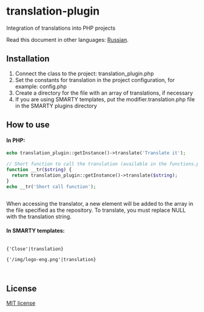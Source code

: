 # translation-plugin
Integration of translations into PHP projects

Read this document in other languages: [Russian](README-ru.md).

## Installation

1. Connect the class to the project: translation_plugin.php
2. Set the constants for translation in the project configuration, for example: config.php
3. Create a directory for the file with an array of translations, if necessary
4. If you are using SMARTY templates, put the modifier.translation.php file in the SMARTY plugins directory

## How to use

#### In PHP:

```php
echo translation_plugin::getInstance()->translate('Translate it');

// Short function to call the translation (available in the functions.php file)
function __tr($string) {
  return translation_plugin::getInstance()->translate($string);
}
echo __tr('Short call function');
 
```

When accessing the translator, a new element will be added to the array in the file specified as the repository.
To translate, you must replace NULL with the translation string.

#### In SMARTY templates:

```SMARTY

{'Close'|translation}

{'/img/logo-eng.png'|translation}

 
```

## License

<a href="http://opensource.org/licenses/mit-license.php" rel="nofollow">MIT license</a>
